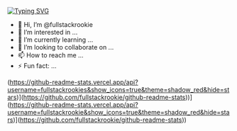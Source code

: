 <a href="https://git.io/typing-svg"><img src="https://readme-typing-svg.demolab.com?font=Fira+Code&pause=1000&color=A91C1C&width=435&lines=Fullstack+Rookie+;Java%2FC%23+Developer" alt="Typing SVG" /></a>

- 👋 Hi, I’m @fullstackrookie
- 👀 I’m interested in ...
- 🌱 I’m currently learning ...
- 💞️ I’m looking to collaborate on ...
- 📫 How to reach me ...
- ⚡ Fun fact: ...


(https://github-readme-stats.vercel.app/api?username=fullstackrookies&show_icons=true&theme=shadow_red&hide=stars)](https://github.com/fullstackrookie/github-readme-stats))](https://github-readme-stats.vercel.app/api?username=fullstackrookie&show_icons=true&theme=shadow_red&hide=stars)](https://github.com/fullstackrookie/github-readme-stats))
